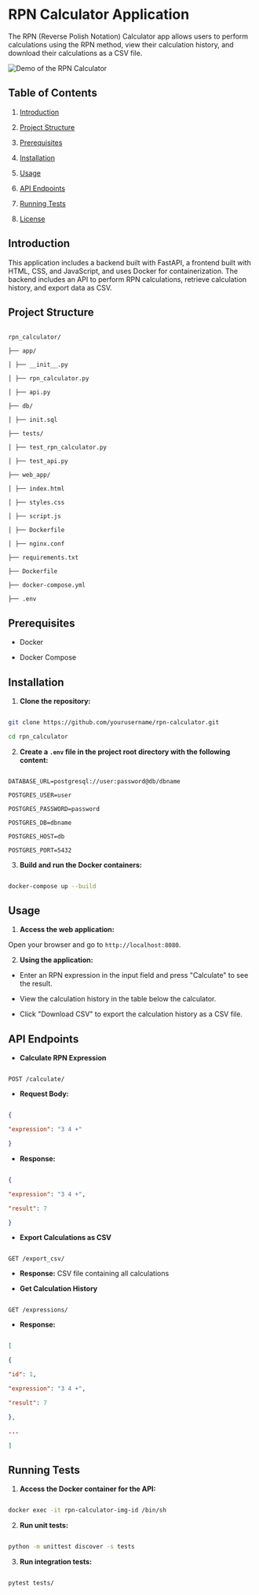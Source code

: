
  

# RPN Calculator Application

  

The RPN (Reverse Polish Notation) Calculator app allows users to perform calculations using the RPN method, view their calculation history, and download their calculations as a CSV file.


![Demo of the RPN Calculator](./RPN_calculator_gif.gif)

  

## Table of Contents

  

1. [Introduction](#introduction)

2. [Project Structure](#project-structure)

3. [Prerequisites](#prerequisites)

4. [Installation](#installation)

5. [Usage](#usage)

6. [API Endpoints](#api-endpoints)

7. [Running Tests](#running-tests)

8. [License](#license)

  

## Introduction

  

This application includes a backend built with FastAPI, a frontend built with HTML, CSS, and JavaScript, and uses Docker for containerization. The backend includes an API to perform RPN calculations, retrieve calculation history, and export data as CSV.

  

## Project Structure

  

```

rpn_calculator/

├── app/

│ ├── __init__.py

│ ├── rpn_calculator.py

│ ├── api.py

├── db/

│ ├── init.sql

├── tests/

│ ├── test_rpn_calculator.py

│ ├── test_api.py

├── web_app/

│ ├── index.html

│ ├── styles.css

│ ├── script.js

│ ├── Dockerfile

│ ├── nginx.conf

├── requirements.txt

├── Dockerfile

├── docker-compose.yml

├── .env

```

  

## Prerequisites

  

- Docker

- Docker Compose

  

## Installation

  

1.  **Clone the repository:**

```sh

git clone https://github.com/yourusername/rpn-calculator.git

cd rpn_calculator

```

  

2.  **Create a `.env` file in the project root directory with the following content:**

```env

DATABASE_URL=postgresql://user:password@db/dbname

POSTGRES_USER=user

POSTGRES_PASSWORD=password

POSTGRES_DB=dbname

POSTGRES_HOST=db

POSTGRES_PORT=5432

```

  

3.  **Build and run the Docker containers:**

```sh

docker-compose up --build

```

  

## Usage

  

1.  **Access the web application:**

Open your browser and go to `http://localhost:8080`.

  

2.  **Using the application:**

- Enter an RPN expression in the input field and press "Calculate" to see the result.

- View the calculation history in the table below the calculator.

- Click "Download CSV" to export the calculation history as a CSV file.

  

## API Endpoints

  

-  **Calculate RPN Expression**

```http

POST /calculate/

```

-  **Request Body:**

```json

{

"expression": "3 4 +"

}

```

-  **Response:**

```json

{

"expression": "3 4 +",

"result": 7

}

```

  

-  **Export Calculations as CSV**

```http

GET /export_csv/

```

-  **Response:** CSV file containing all calculations

  

-  **Get Calculation History**

```http

GET /expressions/

```

-  **Response:**

```json

[

{

"id": 1,

"expression": "3 4 +",

"result": 7

},

...

]

```

  

## Running Tests

  

1.  **Access the Docker container for the API:**

```sh

docker exec -it rpn-calculator-img-id /bin/sh

```

  

2.  **Run unit tests:**

```sh

python -m unittest discover -s tests

```

  

3.  **Run integration tests:**

```sh

pytest tests/

```

  

